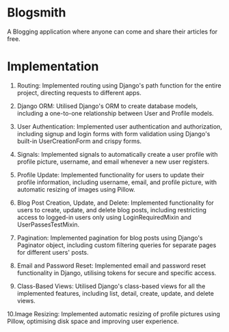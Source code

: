 # Blogsmith

A Blogging application where anyone can come and share their articles for free.


# Implementation

1. Routing: Implemented routing using Django's path function for the entire project, directing requests to different apps.

2. Django ORM: Utilised Django's ORM to create database models, including a one-to-one relationship between User and Profile models.

3. User Authentication: Implemented user authentication and authorization, including signup and login forms with form validation using Django's built-in UserCreationForm    and crispy forms.

4. Signals: Implemented signals to automatically create a user profile with profile picture, username, and email whenever a new user registers.

5. Profile Update: Implemented functionality for users to update their profile information, including username, email, and profile picture, with automatic resizing of      images using Pillow.

6. Blog Post Creation, Update, and Delete: Implemented functionality for users to create, update, and delete blog posts, including restricting access to logged-in users    only using LoginRequiredMixin and UserPassesTestMixin.

7. Pagination: Implemented pagination for blog posts using Django's Paginator object, including custom filtering queries for separate pages for different users' posts.

8. Email and Password Reset: Implemented email and password reset functionality in Django, utilising tokens for secure and specific access.

9. Class-Based Views: Utilised Django's class-based views for all the implemented features, including list, detail, create, update, and delete views.

10.Image Resizing: Implemented automatic resizing of profile pictures using Pillow, optimising disk space and improving user experience.


